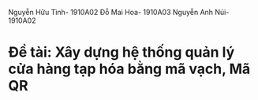 Nguyễn Hữu Tình- 1910A02
Đỗ Mai Hoa- 1910A03
Nguyễn Anh Núi- 1910A02
# Đề tài: Xây dựng hệ thống quản lý cửa hàng tạp hóa bằng mã vạch, Mã QR
